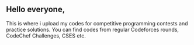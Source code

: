 ## Hello everyone,
This is where i upload my codes for competitive programming contests and practice solutions.
You can find codes from regular Codeforces rounds, CodeChef Challenges, CSES etc.
